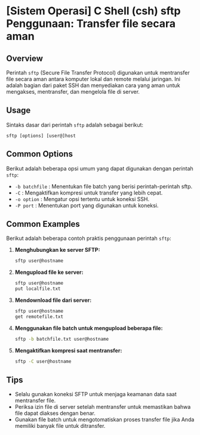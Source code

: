 # [Sistem Operasi] C Shell (csh) sftp Penggunaan: Transfer file secara aman

## Overview
Perintah `sftp` (Secure File Transfer Protocol) digunakan untuk mentransfer file secara aman antara komputer lokal dan remote melalui jaringan. Ini adalah bagian dari paket SSH dan menyediakan cara yang aman untuk mengakses, mentransfer, dan mengelola file di server.

## Usage
Sintaks dasar dari perintah `sftp` adalah sebagai berikut:

```
sftp [options] [user@]host
```

## Common Options
Berikut adalah beberapa opsi umum yang dapat digunakan dengan perintah `sftp`:

- `-b batchfile` : Menentukan file batch yang berisi perintah-perintah sftp.
- `-C` : Mengaktifkan kompresi untuk transfer yang lebih cepat.
- `-o option` : Mengatur opsi tertentu untuk koneksi SSH.
- `-P port` : Menentukan port yang digunakan untuk koneksi.

## Common Examples
Berikut adalah beberapa contoh praktis penggunaan perintah `sftp`:

1. **Menghubungkan ke server SFTP:**
   ```bash
   sftp user@hostname
   ```

2. **Mengupload file ke server:**
   ```bash
   sftp user@hostname
   put localfile.txt
   ```

3. **Mendownload file dari server:**
   ```bash
   sftp user@hostname
   get remotefile.txt
   ```

4. **Menggunakan file batch untuk mengupload beberapa file:**
   ```bash
   sftp -b batchfile.txt user@hostname
   ```

5. **Mengaktifkan kompresi saat mentransfer:**
   ```bash
   sftp -C user@hostname
   ```

## Tips
- Selalu gunakan koneksi SFTP untuk menjaga keamanan data saat mentransfer file.
- Periksa izin file di server setelah mentransfer untuk memastikan bahwa file dapat diakses dengan benar.
- Gunakan file batch untuk mengotomatiskan proses transfer file jika Anda memiliki banyak file untuk ditransfer.